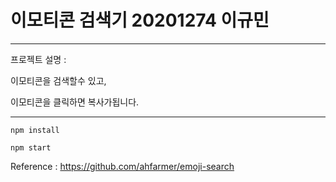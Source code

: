 # 이모티콘 검색기 20201274 이규민


---

프로젝트 설명 : 

이모티콘을 검색할수 있고,

이모티콘을 클릭하면 복사가됩니다.

------

`npm install`

`npm start`



Reference : https://github.com/ahfarmer/emoji-search


